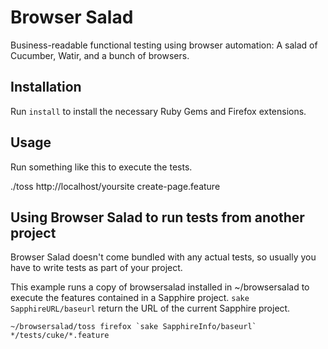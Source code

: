 Browser Salad
=============

Business-readable functional testing using browser automation: A salad of Cucumber, Watir, and a
bunch of browsers.

Installation
------------

Run `install` to install the necessary Ruby Gems and Firefox extensions.

Usage
-----

Run something like this to execute the tests.

   ./toss http://localhost/yoursite create-page.feature

Using Browser Salad to run tests from another project
-----------------------------------------------------

Browser Salad doesn't come bundled with any actual tests, so usually you have to write tests as part
of your project.


This example runs a copy of browsersalad installed in ~/browsersalad to execute the features 
contained in a Sapphire project.  `sake SapphireURL/baseurl` return the URL of the current Sapphire
project.

    ~/browsersalad/toss firefox `sake SapphireInfo/baseurl` */tests/cuke/*.feature